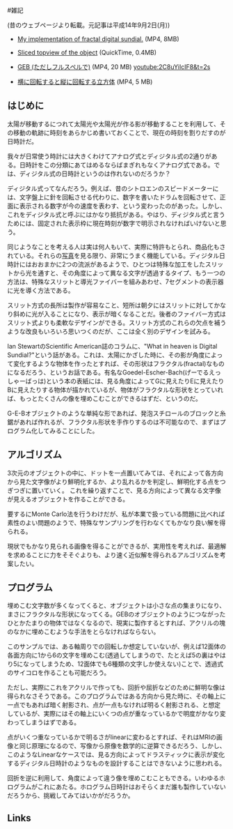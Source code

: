 #雑記

(昔のウェブページより転載。元記事は平成14年9月2日(月))

* [My implementation of fractal digital sundial.](http://theochem.chem.okayama-u.ac.jp/wiki/wiki.cgi/matto?page=%A5%C7%A5%B8%A5%BF%A5%EB%C6%FC%BB%FE%B7%D7&file=sundial%2Emp4&action=ATTACH)  (MP4, 8MB)
* [Sliced topview of the object](http://theochem.chem.okayama-u.ac.jp/wiki/wiki.cgi/matto?page=%A5%C7%A5%B8%A5%BF%A5%EB%C6%FC%BB%FE%B7%D7&file=topview%2Emov&action=ATTACH) (QuickTime, 0.4MB)
* [GEB (ただしフルスペルで)](http://theochem.chem.okayama-u.ac.jp/wiki/wiki.cgi/matto?page=%A5%C7%A5%B8%A5%BF%A5%EB%C6%FC%BB%FE%B7%D7&file=GEB2%2Emp4&action=ATTACH) (MP4, 20 MB)
[youtube:2C8uYiIcIF8&t=2s](youtube:2C8uYiIcIF8&t=2s)

* [横に回転すると縦に回転する立方体](http://theochem.chem.okayama-u.ac.jp/wiki/wiki.cgi/matto?page=%A5%C7%A5%B8%A5%BF%A5%EB%C6%FC%BB%FE%B7%D7&file=vertical%2Emp4&action=ATTACH) (MP4, 5 MB)





## はじめに



太陽が移動するにつれて太陽光や太陽光が作る影が移動することを利用して、その移動の軌跡に時刻をあらかじめ書いておくことで、現在の時刻を割りだすのが日時計だ。

我々が日常使う時計には大きくわけてアナログ式とディジタル式の2通りがある。日時計をこの分類にあてはめるならばまぎれもなくアナログ式である。では、ディジタル式の日時計というのは作れないのだろうか？



ディジタル式ってなんだろう。例えば、昔のシトロエンのスピードメーターには、文字盤上に針を回転させる代わりに、数字を書いたドラムを回転させて、正面に表示される数字が今の速度を表わす、という変わったのがあった。しかし、これをディジタル式と呼ぶにはかなり抵抗がある。やはり、ディジタル式と言うためには、固定された表示枠に現在時刻が数字で明示されなければいけないと思う。



同じようなことを考える人は実は何人もいて、実際に特許もとられ、商品化もされている。それらの[写真](http://www.digitalsundial.com/)を見る限り、非常にうまく機能している。ディジタル日時計にはおおまかに2つの流派があるようで、ひとつは特殊な加工をしたスリットから光を通すと、その角度によって異なる文字が透過するタイプ、もう一つの方法は、特殊なスリットと導光ファイバーを組みあわせ、7セグメントの表示器に光を導く方法である。



スリット方式の長所は製作が容易なこと、短所は朝夕にはスリットに対してかなり斜めに光が入ることになり、表示が暗くなることだ。後者のファイバー方式はスリット式よりも柔軟なデザインができる。スリット方式のこれらの欠点を補うような改良もいろいろ思いつくのだが、ここは全く別のデザインを試みる。



Ian StewartのScientific American誌のコラムに、"What in heaven is Digital Sundial?"という話がある。これは、太陽にかざした時に、その影が角度によって変化するような物体を作ったとすれば、その形状はフラクタル(fractal)なものになるだろう、というお話である。有名なGoedel-Escher-Bach(げーでるえっしゃーばっは)という本の表紙には、見る角度によってGに見えたりEに見えたりBに見えたりする物体が描かれているが、物体がフラクタルな形状をとっていれば、もっとたくさんの像を埋めこむことができるはずだ、というのだ。



G-E-Bオブジェクトのような単純な形であれば、発泡スチロールのブロックと糸鋸があれば作れるが、フラクタル形状を手作りするのは不可能なので、まずはプログラム化してみることにした。




## アルゴリズム



3次元のオブジェクトの中に、ドットを一点置いてみては、それによって各方向から見た文字像がより鮮明化するか、より乱れるかを判定し、鮮明化する点をつぎつぎに置いていく。 これを繰り返すことで、見る方向によって異なる文字像が見えるオブジェクトを作ることができる。

要するにMonte Carlo法を行うわけだが、私が本業で扱っている問題に比べれば素性のよい問題のようで、特殊なサンプリングを行わなくてもかなり良い解を得られる。



現状でもかなり見られる画像を得ることができるが、実用性を考えれば、最適解を求めることに力をそそぐよりも、より速く近似解を得られるアルゴリズムを考案したい。




## プログラム



埋めこむ文字数が多くなってくると、オブジェクトは小さな点の集まりになり、まさにフラクタルな形状になってくる。GEBのオブジェクトのようにつながったひとかたまりの物体ではなくなるので、現実に製作するとすれば、アクリルの塊のなかに埋めこむような手法をとらなければならない。



このサンプルでは、ある軸周りでの回転しか想定していないが、例えば12面体の各面方向に1から6の文字を埋めこむ(透過してしまうので、たとえば5の裏はやはり5になってしまうため、12面体でも6種類の文字しか使えない)ことで、透過式のサイコロを作ることも可能だろう。



ただし、実際にこれをアクリルで作っても、回折や屈折などのために鮮明な像は得られなさそうである。このプログラムではある方向から見た時に、その軸上に一点でもあれば暗く射影され、点が一点もなければ明るく射影される、と想定しているが、実際にはその軸上にいくつの点が重なっているかで明度がかなり変わってしまうはずである。



点がいくつ重なっているかで明るさがlinearに変わるとすれば、それはMRIの画像と同じ原理になるので、写像から原像を数学的に逆算できるだろう、しかし、このようなLinearなケースでは、見る方向によってドラスティックに表示が変化するディジタル日時計のようなものを設計することはできないように思われる。



回折を逆に利用して、角度によって違う像を埋めこむこともできる。いわゆるホログラムがこれにあたる。ホログラム日時計はおそらくまだ誰も製作していないだろうから、挑戦してみてはいかがだろうか。




## Links

<!--  -->






